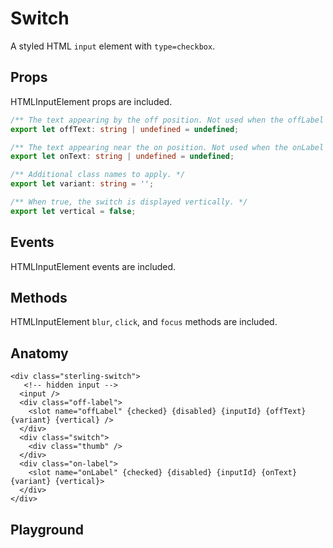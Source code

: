 <script>
    import Playground from './SwitchPlayground.svelte';
</script>

# Switch

A styled HTML `input` element with `type=checkbox`.

## Props

HTMLInputElement props are included.

```ts
/** The text appearing by the off position. Not used when the offLabel slot is filled. */
export let offText: string | undefined = undefined;

/** The text appearing near the on position. Not used when the onLabel slot is filled. */
export let onText: string | undefined = undefined;

/** Additional class names to apply. */
export let variant: string = '';

/** When true, the switch is displayed vertically. */
export let vertical = false;
```

## Events

HTMLInputElement events are included.

## Methods

HTMLInputElement `blur`, `click`, and `focus` methods are included.

## Anatomy

```svelte
<div class="sterling-switch">
   <!-- hidden input -->
  <input />
  <div class="off-label">
    <slot name="offLabel" {checked} {disabled} {inputId} {offText} {variant} {vertical} />
  </div>
  <div class="switch">
    <div class="thumb" />
  </div>
  <div class="on-label">
    <slot name="onLabel" {checked} {disabled} {inputId} {onText} {variant} {vertical}>
  </div>
</div>
```

## Playground

<Playground />
